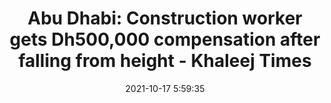 ---
"title": "Abu Dhabi: Construction worker gets Dh500,000 compensation after falling from height - Khaleej Times"
"date": "2021-10-17 5:59:35"
"feed_name": "GOOGLENEWSCONSTRUCTION"
"feed_website": "https://news.google.com/search?q=construction%2Bincident&hl=en-US&gl=US&ceid=US:en"
"feed_rss": "https://news.google.com/rss/search?q=construction%2Bincident&hl=en-US&gl=US&ceid=US:en"
"link": "https://www.khaleejtimes.com/news/abu-dhabi-construction-worker-gets-dh500000-compensation-after-falling-from-height"
"source": "{'href': 'https://www.khaleejtimes.com', 'title': 'Khaleej Times'}"
"file": "_posts/2021-1-1-6ee75e04c705ab6b027c993f4a8150cacebf7bd5.md"
"accident": "0"
"drilling": "0"
"represented_by": "0"
"dead": "0"
"injured": "0"
"arrested": "0"
"place": "unknown place"
"where": "unknown site"
"causes": "unknown"
"place_uri": "unknown place"
---